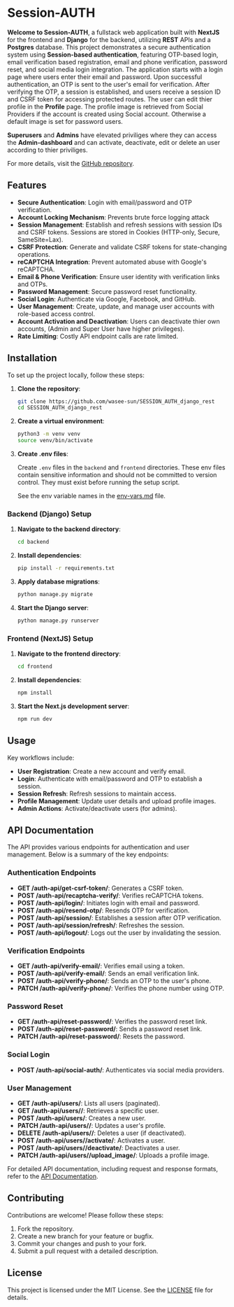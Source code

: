 # Session-AUTH

**Welcome to Session-AUTH**, a fullstack web application built with **NextJS** for the frontend and **Django** for the backend, utilizing **REST** APIs and a **Postgres** database. This project demonstrates a secure authentication system using **Session-based authentication**, featuring OTP-based login, email verification based registration, email and phone verification, password reset, and social media login integration. The application starts with a login page where users enter their email and password. Upon successful authentication, an OTP is sent to the user's email for verification. After verifying the OTP, a session is established, and users receive a session ID and CSRF token for accessing protected routes. The user can edit thier profile in the **Profile** page. The profile image is retrieved from Social Providers if the account is created using Social account. Otherwise a default image is set for password users.

**Superusers** and **Admins** have elevated priviliges where they can access the **Admin-dashboard** and can activate, deactivate, edit or delete an user according to thier priviliges.

For more details, visit the [GitHub repository](https://github.com/wasee-sun/SESSION_AUTH_django_rest).

## Features

- **Secure Authentication**: Login with email/password and OTP verification.
- **Account Locking Mechanism**: Prevents brute force logging attack
- **Session Management**: Establish and refresh sessions with session IDs and CSRF tokens. Sessions are stored in Cookies (HTTP-only, Secure, SameSite=Lax).
- **CSRF Protection**: Generate and validate CSRF tokens for state-changing operations.
- **reCAPTCHA Integration**: Prevent automated abuse with Google's reCAPTCHA.
- **Email & Phone Verification**: Ensure user identity with verification links and OTPs.
- **Password Management**: Secure password reset functionality.
- **Social Login**: Authenticate via Google, Facebook, and GitHub.
- **User Management**: Create, update, and manage user accounts with role-based access control.
- **Account Activation and Deactivation**: Users can deactivate thier own accounts, (Admin and Super User have higher privileges).
- **Rate Limiting**: Costly API endpoint calls are rate limited.

## Installation

To set up the project locally, follow these steps:

1. **Clone the repository**:
   ```bash
   git clone https://github.com/wasee-sun/SESSION_AUTH_django_rest
   cd SESSION_AUTH_django_rest

2. **Create a virtual environment**:
   ```bash
   python3 -m venv venv
   source venv/bin/activate

3. **Create .env files**:

   Create `.env` files in the `backend` and `frontend` directories.
   These env files contain sensitive information and should not be committed to version control. They must exist before running the setup script.
   
   See the env variable names in the [env-vars.md](https://github.com/wasee-sun/SESSION_AUTH_django_rest/blob/main/env-vars.md) file.

### Backend (Django) Setup

1. **Navigate to the backend directory**:
   ```bash
   cd backend
2. **Install dependencies**:
   ```bash
   pip install -r requirements.txt
3. **Apply database migrations**:
   ```bash
   python manage.py migrate
4. **Start the Django server**:
   ```bash
   python manage.py runserver

### Frontend (NextJS) Setup

1. **Navigate to the frontend directory**:
   ```bash
   cd frontend
2. **Install dependencies**:
   ```bash
   npm install
3. **Start the Next.js development server**:
   ```bash
   npm run dev

## Usage

Key workflows include:

- **User Registration**: Create a new account and verify email.
- **Login**: Authenticate with email/password and OTP to establish a session.
- **Session Refresh**: Refresh sessions to maintain access.
- **Profile Management**: Update user details and upload profile images.
- **Admin Actions**: Activate/deactivate users (for admins).

## API Documentation

The API provides various endpoints for authentication and user management. Below is a summary of the key endpoints:

### Authentication Endpoints

- **GET /auth-api/get-csrf-token/**: Generates a CSRF token.
- **POST /auth-api/recaptcha-verify/**: Verifies reCAPTCHA tokens.
- **POST /auth-api/login/**: Initiates login with email and password.
- **POST /auth-api/resend-otp/**: Resends OTP for verification.
- **POST /auth-api/session/**: Establishes a session after OTP verification.
- **POST /auth-api/session/refresh/**: Refreshes the session.
- **POST /auth-api/logout/**: Logs out the user by invalidating the session.

### Verification Endpoints

- **GET /auth-api/verify-email/**: Verifies email using a token.
- **POST /auth-api/verify-email/**: Sends an email verification link.
- **POST /auth-api/verify-phone/**: Sends an OTP to the user's phone.
- **PATCH /auth-api/verify-phone/**: Verifies the phone number using OTP.

### Password Reset

- **GET /auth-api/reset-password/**: Verifies the password reset link.
- **POST /auth-api/reset-password/**: Sends a password reset link.
- **PATCH /auth-api/reset-password/**: Resets the password.

### Social Login

- **POST /auth-api/social-auth/**: Authenticates via social media providers.

### User Management

- **GET /auth-api/users/**: Lists all users (paginated).
- **GET /auth-api/users/<id>/**: Retrieves a specific user.
- **POST /auth-api/users/**: Creates a new user.
- **PATCH /auth-api/users/<id>/**: Updates a user's profile.
- **DELETE /auth-api/users/<id>/**: Deletes a user (if deactivated).
- **POST /auth-api/users/<id>/activate/**: Activates a user.
- **POST /auth-api/users/<id>/deactivate/**: Deactivates a user.
- **PATCH /auth-api/users/<id>/upload_image/**: Uploads a profile image.

For detailed API documentation, including request and response formats, refer to the [API Documentation](https://github.com/wasee-sun/SESSION_AUTH_django_rest/blob/main/Api-docs.docx).

## Contributing

Contributions are welcome! Please follow these steps:

1. Fork the repository.
2. Create a new branch for your feature or bugfix.
3. Commit your changes and push to your fork.
4. Submit a pull request with a detailed description.

## License

This project is licensed under the MIT License. See the [LICENSE](https://github.com/wasee-sun/SESSION_AUTH_django_rest/blob/main/LICENSE) file for details.